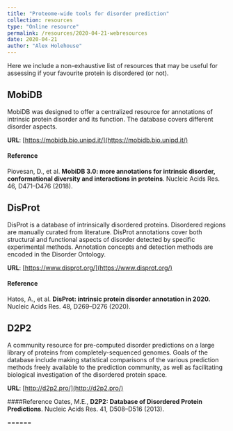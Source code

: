 ```yaml
---
title: "Proteome-wide tools for disorder prediction"
collection: resources
type: "Online resource"
permalink: /resources/2020-04-21-webresources
date: 2020-04-21
author: "Alex Holehouse"
---
```


Here we include a non-exhaustive list of resources that may be useful for assessing if your favourite protein is disordered (or not).

## MobiDB
MobiDB was designed to offer a centralized resource for annotations of intrinsic protein disorder and its function. The database covers different disorder aspects.

**URL**: [https://mobidb.bio.unipd.it/](https://mobidb.bio.unipd.it/)

#### Reference
Piovesan, D., et al. **MobiDB 3.0: more annotations for intrinsic disorder, conformational diversity and interactions in proteins**. Nucleic Acids Res. 46, D471–D476 (2018).



## DisProt
DisProt is a database of intrinsically disordered proteins. Disordered regions are manually curated from literature. DisProt annotations cover both structural and functional aspects of disorder detected by specific experimental methods. Annotation concepts and detection methods are encoded in the Disorder Ontology. 

**URL**: [https://www.disprot.org/](https://www.disprot.org/)

#### Reference
Hatos, A., et al.  **DisProt: intrinsic protein disorder annotation in 2020.** Nucleic Acids Res. 48, D269–D276 (2020).


## D2P2
A community resource for pre-computed disorder predictions on a large library of proteins from completely-sequenced genomes. Goals of the database include making statistical comparisons of the various prediction methods freely available to the prediction community, as well as facilitating biological investigation of the disordered protein space.

**URL**: [http://d2p2.pro/](http://d2p2.pro/)

####Reference
Oates, M.E., **D2P2: Database of Disordered Protein Predictions**. Nucleic Acids Res. 41, D508–D516 (2013).

======